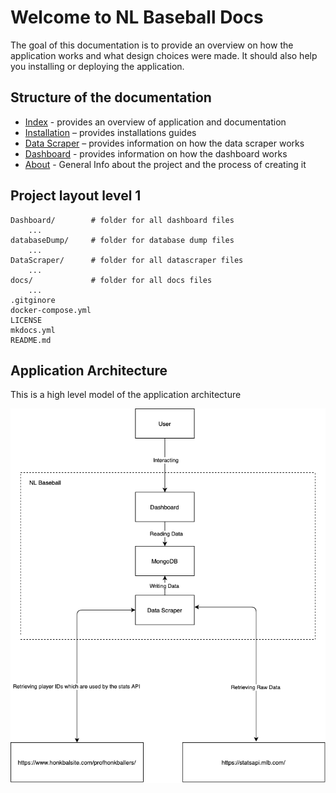# Welcome to NL Baseball Docs

The goal of this documentation is to provide an overview on how the application works and what design choices were made. It should also help you installing or deploying the application. 

## Structure of the documentation

* [Index](index.md) - provides an overview of application and documentation
* [Installation](installation.md) – provides installations guides
* [Data Scraper](datascraper.md) – provides information on how the data scraper works
* [Dashboard](dashboard.md) - provides information on how the dashboard works
* [About](about.md) - General Info about the project and the process of creating it

## Project layout level 1

    Dashboard/        # folder for all dashboard files
        ...
    databaseDump/     # folder for database dump files
        ...
    DataScraper/      # folder for all datascraper files
        ...
    docs/             # folder for all docs files
        ...
    .gitginore
    docker-compose.yml
    LICENSE
    mkdocs.yml
    README.md

## Application Architecture
This is a high level model of the application architecture

![Architecture](img/architecture.png)